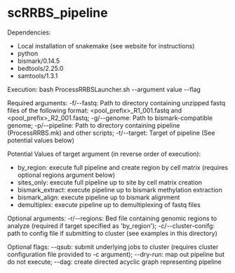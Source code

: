 # scRRBS_pipeline

Dependencies:
- Local installation of snakemake (see website for instructions)
- python
- bismark/0.14.5
- bedtools/2.25.0
- samtools/1.3.1

Execution:
bash ProcessRRBSLauncher.sh --argument value --flag

Required arguments:
-f/--fastq: Path to directory containing unzipped fastq files of the following format: <pool_prefix>_R1_001.fastq and <pool_prefix>_R2_001.fastq;
-g/--genome: Path to bismark-compatible genome;
-p/--pipeline: Path to directory containing pipeline (ProcessRRBS.mk) and other scripts;
-t/--target: Target of pipeline (See potential values below)

Potential Values of target argument (in reverse order of execution):
- by_region: execute full pipeline and create region by cell matrix (requires optional regions argument below)
- sites_only: execute full pipeline up to site by cell matrix creation
- bismark_extract: execute pipeline up to bismark methylation extraction
- bismark_align: execute pipeline up to bismark alignment
- demultiplex: execute pipeline up to demultiplexing of fastq files

Optional arguments:
-r/--regions: Bed file containing genomic regions to analyze (required if target specified as 'by_region');
-c/--cluster-conifg: path to config file if submitting to cluster (see examples in this directory)

Optional flags:
 --qsub: submit underlying jobs to cluster (requires cluster configuration file provided to -c argument);
 --dry-run: map out pipeline but do not execute;
 --dag: create directed acyclic graph representing pipeline
